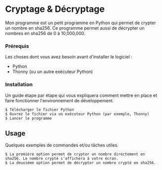# Cryptage & Décryptage

Mon programme est un petit programme en Python qui permet de crypter un nombre en sha256. Ce programme permet aussi de décrypter un nombres en sha256 de 0 à 10,000,000.


### Prérequis

Les choses dont vous avez besoin avant d'installer le logiciel :

* Python
* Thonny (ou un autre exécuteur Python)

### Installation

Un guide étape par étape qui vous expliquera comment mettre en place et faire fonctionner l'environnement de développement.

```
$ Télécharger le fichier Python
$ Ouvrez le fichier via un exécuteur Python (par exemple, Thonny)
$ Lancer le programme
```
## Usage

Quelques exemples de commandes et/ou tâches utiles.

```
$ La première option permet de crypter un nombre directement en sha256. Le nombre crypté s'affichera à votre écran.
$ La deuxième option permet de décrypter un nombre crypté en sha256.
```
